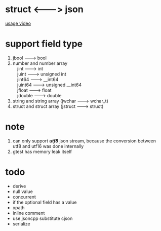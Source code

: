 # struct <---> json

[usage video](https://github.com/maoxingda/json_struct/tree/master/doc)

# support field type
1. jbool ---> bool
2. number and number array  
&emsp;jint    ---> int  
&emsp;juint   ---> unsigned int  
&emsp;jint64  ---> __int64  
&emsp;juint64 ---> unsigned __int64  
&emsp;jfloat  ---> float  
&emsp;jdouble ---> double  
3. string and string array (jwchar  ---> wchar_t)
4. struct and struct array (jstruct ---> struct)

# note
1. can only support ***utf8*** json stream, because the conversion between utf8 and utf16 was done internally
2. gtest has memory leak itself

# todo
* derive
* null value
* concurrent
* if the optional field has a value
* xpath
* inline comment
* use jsoncpp substitute cjson
* serialize
